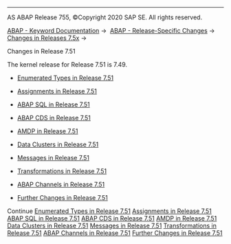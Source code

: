   

* * *

AS ABAP Release 755, ©Copyright 2020 SAP SE. All rights reserved.

[ABAP - Keyword Documentation](javascript:call_link\('abenabap.htm'\)) →  [ABAP - Release-Specific Changes](javascript:call_link\('abennews.htm'\)) →  [Changes in Releases 7.5x](javascript:call_link\('abennews-75.htm'\)) → 

Changes in Release 7.51

The kernel release for Release 7.51 is 7.49.

-   [Enumerated Types in Release 7.51](javascript:call_link\('abennews-751-types.htm'\))

-   [Assignments in Release 7.51](javascript:call_link\('abennews-751-assignments.htm'\))

-   [ABAP SQL in Release 7.51](javascript:call_link\('abennews-751-open_sql.htm'\))

-   [ABAP CDS in Release 7.51](javascript:call_link\('abennews-751-abap_cds.htm'\))

-   [AMDP in Release 7.51](javascript:call_link\('abennews-751-amdp.htm'\))

-   [Data Clusters in Release 7.51](javascript:call_link\('abennews-751-data_cluster.htm'\))

-   [Messages in Release 7.51](javascript:call_link\('abennews-751-messages.htm'\))

-   [Transformations in Release 7.51](javascript:call_link\('abennews-751-transformations.htm'\))

-   [ABAP Channels in Release 7.51](javascript:call_link\('abennews-751-channels.htm'\))

-   [Further Changes in Release 7.51](javascript:call_link\('abennews-751-others.htm'\))

Continue
[Enumerated Types in Release 7.51](javascript:call_link\('abennews-751-types.htm'\))
[Assignments in Release 7.51](javascript:call_link\('abennews-751-assignments.htm'\))
[ABAP SQL in Release 7.51](javascript:call_link\('abennews-751-open_sql.htm'\))
[ABAP CDS in Release 7.51](javascript:call_link\('abennews-751-abap_cds.htm'\))
[AMDP in Release 7.51](javascript:call_link\('abennews-751-amdp.htm'\))
[Data Clusters in Release 7.51](javascript:call_link\('abennews-751-data_cluster.htm'\))
[Messages in Release 7.51](javascript:call_link\('abennews-751-messages.htm'\))
[Transformations in Release 7.51](javascript:call_link\('abennews-751-transformations.htm'\))
[ABAP Channels in Release 7.51](javascript:call_link\('abennews-751-channels.htm'\))
[Further Changes in Release 7.51](javascript:call_link\('abennews-751-others.htm'\))